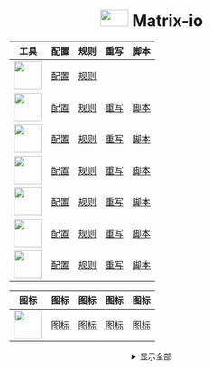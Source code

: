 <div align="center">
  <h1> <img src="https://raw.githubusercontent.com/Centralmatrix3/Scripts/master/Gallery/Color/1024-007.png" height="30" width="50"> Matrix-io </h1>
</div>

<div align="center">

| 工具 | 配置 | 规则 | 重写 | 脚本 |
| :----: | :----: | :----: | :----: | :----: |
| <img src="https://raw.githubusercontent.com/Centralmatrix3/Scripts/master/Gallery/Color/1024-Clash.png" align="center" height="50" width="50"> | [配置](https://raw.githubusercontent.com/Centralmatrix3/Matrix-io/master/Clash/Matrix.yaml) | [规则](https://github.com/Centralmatrix3/Matrix-io/tree/master/Clash/Ruleset) | | |
| <img src="https://raw.githubusercontent.com/Centralmatrix3/Scripts/master/Gallery/Color/1024-Egern.png" align="center" height="50" width="50"> | [配置](https://raw.githubusercontent.com/Centralmatrix3/Matrix-io/master/Egern/Matrix.yaml) | [规则](https://github.com/Centralmatrix3/Matrix-io/tree/master/Egern/Ruleset) | [重写](https://github.com/Centralmatrix3/Matrix-io/tree/master/Egern/Rewrite) | [脚本](https://github.com/Centralmatrix3/Matrix-io/tree/master/Egern/Scripts) |
| <img src="https://raw.githubusercontent.com/Centralmatrix3/Scripts/master/Gallery/Color/1024-Loon.png" align="center" height="50" width="50"> | [配置](https://raw.githubusercontent.com/Centralmatrix3/Matrix-io/master/Loon/Matrix.conf) | [规则](https://github.com/Centralmatrix3/Matrix-io/tree/master/Loon/Ruleset) | [重写](https://github.com/Centralmatrix3/Matrix-io/tree/master/Loon/Rewrite) | [脚本](https://github.com/Centralmatrix3/Matrix-io/tree/master/Loon/Scripts) |
| <img src="https://raw.githubusercontent.com/Centralmatrix3/Scripts/master/Gallery/Color/1024-QuantumultX.png" align="center" height="50" width="50"> | [配置](https://raw.githubusercontent.com/Centralmatrix3/Matrix-io/master/QuantumultX/Matrix.conf) | [规则](https://github.com/Centralmatrix3/Matrix-io/tree/master/QuantumultX/Ruleset) | [重写](https://github.com/Centralmatrix3/Matrix-io/tree/master/QuantumultX/Rewrite) | [脚本](https://github.com/Centralmatrix3/Matrix-io/tree/master/QuantumultX/Scripts) |
| <img src="https://raw.githubusercontent.com/Centralmatrix3/Scripts/master/Gallery/Color/1024-Shadowrocket.png" align="center" height="50" width="50"> | [配置](https://raw.githubusercontent.com/Centralmatrix3/Matrix-io/master/Shadowrocket/Matrix.conf) | [规则](https://github.com/Centralmatrix3/Matrix-io/tree/master/Shadowrocket/Ruleset) | [重写](https://github.com/Centralmatrix3/Matrix-io/tree/master/Shadowrocket/Rewrite) | [脚本](https://github.com/Centralmatrix3/Matrix-io/tree/master/Shadowrocket/Scripts) |
| <img src="https://raw.githubusercontent.com/Centralmatrix3/Scripts/master/Gallery/Color/1024-Stash.png" align="center" height="50" width="50"> | [配置](https://raw.githubusercontent.com/Centralmatrix3/Matrix-io/master/Stash/Matrix.yaml) | [规则](https://github.com/Centralmatrix3/Matrix-io/tree/master/Stash/Ruleset) | [重写](https://github.com/Centralmatrix3/Matrix-io/tree/master/Stash/Rewrite) | [脚本](https://github.com/Centralmatrix3/Matrix-io/tree/master/Stash/Scripts) |
| <img src="https://raw.githubusercontent.com/Centralmatrix3/Scripts/master/Gallery/Color/1024-Surge.png" align="center" height="50" width="50"> | [配置](https://raw.githubusercontent.com/Centralmatrix3/Matrix-io/master/Surge/Matrix.conf) | [规则](https://github.com/Centralmatrix3/Matrix-io/tree/master/Surge/Ruleset) | [重写](https://github.com/Centralmatrix3/Matrix-io/tree/master/Surge/Rewrite) | [脚本](https://github.com/Centralmatrix3/Matrix-io/tree/master/Surge/Scripts) |

</div>

<div align="center">

| 图标 | 图标 | 图标 | 图标 | 图标 |
| :----: | :----: | :----: | :----: | :----: |
| <img src="https://raw.githubusercontent.com/Centralmatrix3/Matrix-io/master/Gallery/Matrix/Picture109.png" align="center" height="50" width="50"> | [图标](https://raw.githubusercontent.com/Centralmatrix3/Matrix-io/master/Gallery/Matrix.Json) | [图标](https://raw.githubusercontent.com/Orz-3/mini/master/miniColor.json) | [图标](https://raw.githubusercontent.com/fmz200/wool_scripts/main/icons/icons-all.json) | [图标](https://raw.githubusercontent.com/Koolson/Qure/master/Other/QureColor-All.json) |

</div>

<details>
  <summary align="center">显示全部</summary>

<div align="center">

| 免责声明 |
| :----: |
| 本项目中所有的资源文件，禁止用于商业或非法目的、禁止任何公众号或自媒体进行任何形式的转载和发布。否则后果自负。 |
| 本项目中所有的资源内容主要是用于学习以及研究。不能保证本项目内容的合法性、准确性、完整性和有效性。 |
| 如果任何个人或组织认为该项目中的内容可能涉嫌侵犯其权利，则应该及时通知并提供身份证明以及所有权证明。我将在收到认证文件后删除相关的内容。 |
| 本项目不对资源内容负责。包括但不限于内容的真实性、准确性、合法性。使用本项目所造成的一切后果与本项目中的所有贡献者无关，由使用的个人或组织完全承担。 |
| 以任何方式查看本项目的个人或组织和直接或间接使用本项目任何资源内容的使用者都应仔细阅读本声明。本人保留随时对免责声明进行补充或更改的权利。直接或间接使用并复制任何本项目相关内容的个人或组织，则已接受本项目的免责声明。 |

| 补充说明 |
| :----: |
| 本项目只收集和整理开源项目的规则和重写以及脚本。在该基础上进行修改满足我的需求作为自用库使用，本项目的所有贡献者并不负责维护规则和重写以及脚本。 |
| 本项目所有规则和重写以及脚本数据都来自互联网。不保证其所有资源的可用性。不生产规则只是开源规则的搬运工。特别感谢开源规则项目作者的默默辛勤付出。 |

| 特别感谢 | 特别感谢 |
| :----: |:----: |
| 规则 | 重写 |
| [ACL4SSR](https://github.com/ACL4SSR) | [ScriptHub](https://github.com/Script-Hub-Org) |
| [blackmatrix7](https://github.com/blackmatrix7) | [SubStore](https://github.com/sub-store-org) |
| [DivineEngine](https://github.com/DivineEngine) | [RuCu6](https://github.com/RuCu6) |
| [Loyalsoldier](https://github.com/Loyalsoldier) | [kokoryh](https://github.com/kokoryh) |
| [LM-Firefly](https://github.com/LM-Firefly) | [blackmatrix7](https://github.com/blackmatrix7) |
| | [Maasea](https://github.com/Maasea) |
| 脚本 | [Chavyleung](https://github.com/chavyleung) |
| [KOP-XIAO](https://github.com/KOP-XIAO) | [keywos](https://github.com/keywos) |
| [app2smile](https://github.com/app2smile) | [githubdulong](https://github.com/githubdulong) |
| [yichahucha](https://github.com/yichahucha) | [app2smile](https://github.com/app2smile) |
| [I-am-R-E](https://github.com/I-am-R-E) | [ddgksf2013](https://github.com/ddgksf2013) |
| [NobyDa](https://github.com/NobyDa) | [fmz200](https://github.com/fmz200) |
| | [DivineEngine](https://github.com/DivineEngine) |
| 图标 | [mieqq](https://github.com/mieqq) |
| [Orz-3](https://github.com/Orz-3) | [xream](https://github.com/xream) |
| [fmz200](https://github.com/fmz200) | [CKYB](https://github.com/chengkongyiban) |
| [koolson](https://github.com/koolson) | [Pemg-YM](https://github.com/Peng-YM) |
| | [NobyDa](https://github.com/NobyDa) |
| 其余 | [Semporia](https://github.com/Semporia) |
| [Repcz](https://github.com/Repcz) | [zmqcherish](https://github.com/zmqcherish) |

</div>

</details>